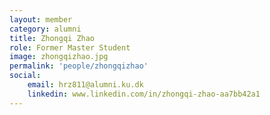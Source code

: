 ```yaml
---
layout: member
category: alumni
title: Zhongqi Zhao
role: Former Master Student
image: zhongqizhao.jpg
permalink: 'people/zhongqizhao'
social:
    email: hrz811@alumni.ku.dk
    linkedin: www.linkedin.com/in/zhongqi-zhao-aa7bb42a1
---
```

